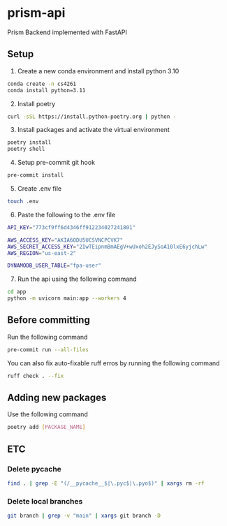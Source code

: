 # prism-api

Prism Backend implemented with FastAPI

## Setup

1. Create a new conda environment and install python 3.10

```bash
conda create -n cs4261
conda install python=3.11
```

2. Install poetry

```bash
curl -sSL https://install.python-poetry.org | python -
```

3. Install packages and activate the virtual environment

```bash
poetry install
poetry shell
```

4. Setup pre-commit git hook

```bash
pre-commit install
```

5. Create .env file

```bash
touch .env
```

6. Paste the following to the .env file

```bash
API_KEY="773cf9ff6d4346ff912234027241801"

AWS_ACCESS_KEY="AKIA6ODU5UCSVNCPCVK7"
AWS_SECRET_ACCESS_KEY="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"
AWS_REGION="us-east-2"

DYNAMODB_USER_TABLE="fpa-user"
```

7. Run the api using the following command

```bash
cd app
python -m uvicorn main:app --workers 4
```

## Before committing

Run the following command

```bash
pre-commit run --all-files
```

You can also fix auto-fixable ruff erros by running the following command

```bash
ruff check . --fix
```

## Adding new packages

Use the following command

```bash
poetry add [PACKAGE_NAME]
```

## ETC

### Delete **pycache**

```bash
find . | grep -E "(/__pycache__$|\.pyc$|\.pyo$)" | xargs rm -rf
```

### Delete local branches

```bash
git branch | grep -v "main" | xargs git branch -D
```
